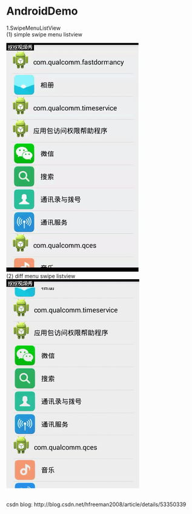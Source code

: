# AndroidDemo

1.SwipeMenuListView
</br>
(1) simple swipe menu listview

![Image text](simple_swipe_menu_lisview.gif)
</br>
(2) diff menu swipe listview
</br>
![Image text](diff_menu_swip_listview.gif)


</br>
csdn blog:
http://blog.csdn.net/hfreeman2008/article/details/53350339

